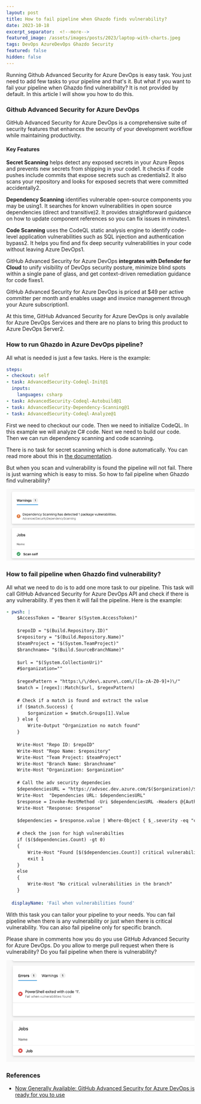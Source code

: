 ```yaml
---
layout: post
title: How to fail pipeline when Ghazdo finds vulnerability?
date: 2023-10-18
excerpt_separator:  <!--more-->
featured_image: /assets/images/posts/2023/laptop-with-charts.jpeg
tags: DevOps AzureDevOps Ghazdo Security
featured: false
hidden: false
---
```


Running Github Advanced Security for Azure DevOps is easy task. You just need to add few tasks to your pipeline and that's it. But what if you want to fail your pipeline when Ghazdo find vulnerability? It is not provided by default. In this article I will show you how to do this.

<!--more-->

### Github Advanced Security for Azure DevOps

GitHub Advanced Security for Azure DevOps is a comprehensive suite of security features that enhances the security of your development workflow while maintaining productivity.

#### Key Features
**Secret Scanning** helps detect any exposed secrets in your Azure Repos and prevents new secrets from shipping in your code1. It checks if code pushes include commits that expose secrets such as credentials2. It also scans your repository and looks for exposed secrets that were committed accidentally2.

**Dependency Scanning** identifies vulnerable open-source components you may be using1. It searches for known vulnerabilities in open source dependencies (direct and transitive)2. It provides straightforward guidance on how to update component references so you can fix issues in minutes1.

**Code Scanning** uses the CodeQL static analysis engine to identify code-level application vulnerabilities such as SQL injection and authentication bypass2. It helps you find and fix deep security vulnerabilities in your code without leaving Azure DevOps1.

GitHub Advanced Security for Azure DevOps **integrates with Defender for Cloud** to unify visibility of DevOps security posture, minimize blind spots within a single pane of glass, and get context-driven remediation guidance for code fixes1.

GitHub Advanced Security for Azure DevOps is priced at $49 per active committer per month and enables usage and invoice management through your Azure subscription1.

At this time, GitHub Advanced Security for Azure DevOps is only available for Azure DevOps Services and there are no plans to bring this product to Azure DevOps Server2.

### How to run Ghazdo in Azure DevOps pipeline?

All what is needed is just a few tasks. Here is the example:

```yaml
steps:
- checkout: self
- task: AdvancedSecurity-Codeql-Init@1
  inputs:
    languages: csharp
- task: AdvancedSecurity-Codeql-Autobuild@1
- task: AdvancedSecurity-Dependency-Scanning@1
- task: AdvancedSecurity-Codeql-Analyze@1
```

First we need to checkout our code. Then we need to initialize CodeQL. In this example we will analyze C# code. Next we need to build our code. Then we can run dependency scanning and code scanning.

There is no task for secret scanning which is done automatically. You can read more about this in [the documentation](https://docs.microsoft.com/en-us/azure/devops/repos/git/secret-scanning?view=azure-devops&tabs=yaml).

But when you scan and vulnerability is found the pipeline will not fail. There is just warning which is easy to miss. So how to fail pipeline when Ghazdo find vulnerability?

![Github Advanced Secruity not failing pipeline](/assets/images/posts/2023/ghazdo-scan-not-failing.png)

### How to fail pipeline when Ghazdo find vulnerability?

All what we need to do is to add one more task to our pipeline. This task will call GitHub Advanced Security for Azure DevOps API and check if there is any vulnerability. If yes then it will fail the pipeline. Here is the example:

```yaml
- pwsh: |
    $AccessToken = "Bearer $(System.AccessToken)"

    $repoID = "$(Build.Repository.ID)"
    $repository = "$(Build.Repository.Name)"
    $teamProject = "$(System.TeamProject)"
    $branchname= "$(Build.SourceBranchName)"

    $url = "$(System.CollectionUri)"
    #$organization=""

    $regexPattern = "https:\/\/dev\.azure\.com\/([a-zA-Z0-9]+)\/"
    $match = [regex]::Match($url, $regexPattern)

    # Check if a match is found and extract the value
    if ($match.Success) {
        $organization = $match.Groups[1].Value
    } else {
        Write-Output "Organization no match found"
    }

    Write-Host "Repo ID: $repoID"
    Write-Host "Repo Name: $repository"
    Write-Host "Team Project: $teamProject"
    Write-Host "Branch Name: $branchname"
    Write-Host "Organization: $organization"

    # Call the adv security dependecies
    $dependenciesURL = "https://advsec.dev.azure.com/$($organization)/$($organization)/_apis/Alert/repositories/$($repository)/Alerts?top=50&orderBy=severity&criteria.alertType=1&criteria.ref=refs/heads/$($branchname)&criteria.states=1" 
    Write-Host  "Dependencies URL: $dependenciesURL"
    $response = Invoke-RestMethod -Uri $dependenciesURL -Headers @{Authorization = $AccessToken} -ContentType "application/json" -Method Get
    Write-Host "Response: $response"
    
    $dependencies = $response.value | Where-Object { $_.severity -eq "critical" }

    # check the json for high vulnerabilties
    if ($($dependencies.Count) -gt 0)
    {
        Write-Host "Found [$($dependencies.Count)] critical vulnerabilities in the branch" -ForegroundColor Red
        exit 1
    }
    else 
    {
        Write-Host "No critical vulnerabilities in the branch"
    }

  displayName: 'Fail when vulnerabilities found'
```

With this task you can tailor your pipeline to your needs. You can fail pipeline when there is any vulnerability or just when there is critical vulnerability. You can also fail pipeline only for specific branch.

Please share in comments how you do you use GitHub Advanced Security for Azure DevOps. Do you allow to merge pull request when there is vulnerability? Do you fail pipeline when there is vulnerability?

![Github Advanced Secruity failing pipeline](/assets/images/posts/2023/ghazdo-scan-failing.png)

### References

- [Now Generally Available: GitHub Advanced Security for Azure DevOps is ready for you to use](https://devblogs.microsoft.com/devops/now-generally-available-github-advanced-security-for-azure-devops-is-ready-for-you-to-use/)